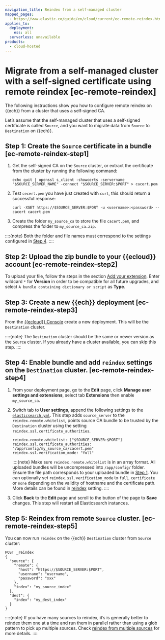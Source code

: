 ```yaml
---
navigation_title: Reindex from a self-managed cluster
mapped_pages:
  - https://www.elastic.co/guide/en/cloud/current/ec-remote-reindex.html
applies_to:
  deployment:
    ess: all
  serverless: unavailable
products:
  - cloud-hosted
---
```


# Migrate from a self-managed cluster with a self-signed certificate using remote reindex [ec-remote-reindex]

The following instructions show you how to configure remote reindex on {{ech}} from a cluster that uses a self-signed CA.

Let’s assume that the self-managed cluster that uses a self-signed certificate is called `Source`, and you want to migrate data from `Source` to `Destination` on {{ech}}.


## Step 1: Create the `Source` certificate in a bundle [ec-remote-reindex-step1]

1. Get the self-signed CA on the `Source` cluster, or extract the certificate from the cluster by running the following command:

    ```text
    echo quit | openssl s_client -showcerts -servername "$SOURCE_SERVER_NAME" -connect "$SOURCE_SERVER:$PORT" > cacert.pem
    ```

2. Test `cecert.pem` you have just created with `curl`, this should return a successful response:

    ```text
    curl -XGET https://$SOURCE_SERVER:$PORT -u <username>:<password> --cacert cacert.pem
    ```

3. Create the folder `my_source_ca` to store the file `cacert.pem`, and compress the folder to `my_source_ca.zip`.

::::{note}
Both the folder and file names must correspond to the settings configured in [Step 4](#ec-remote-reindex-step4).
::::



## Step 2: Upload the zip bundle to your {{ecloud}} account [ec-remote-reindex-step2]

To upload your file, follow the steps in the section [Add your extension](../../deploy-manage/deploy/elastic-cloud/upload-custom-plugins-bundles.md#ec-add-your-plugin). Enter wildcard `*` for **Version** in order to be compatible for all future upgrades, and select `A bundle containing dictionary or script` as **Type**.


## Step 3: Create a new {{ech}} deployment [ec-remote-reindex-step3]

From the [{{ecloud}} Console](https://cloud.elastic.co?page=docs&placement=docs-body) create a new deployment. This will be the `Destination` cluster.

::::{note}
The `Destination` cluster should be the same or newer version as the `Source` cluster. If you already have a cluster available, you can skip this step.
::::


## Step 4: Enable bundle and add `reindex` settings on the `Destination` cluster. [ec-remote-reindex-step4]

1. From your deployment page, go to the **Edit** page, click **Manage user settings and extensions**, select tab **Extensions** then enable `my_source_ca`.
2. Switch tab to **User settings**, append the following settings to the [`elasticsearch.yml`](/deploy-manage/stack-settings.md).  This step adds `source_server` to the `reindex.remote.whitelist`, points source CA bundle to be trusted by the `Destination` cluster using the setting `reindex.ssl.certificate_authorities`.

    ```text
    reindex.remote.whitelist: ["$SOURCE_SERVER:$PORT"]
    reindex.ssl.certificate_authorities: "/app/config/my_source_ca/cacert.pem"
    reindex.ssl.verification_mode: "full"
    ```

    ::::{note}
    Make sure `reindex.remote.whitelist` is in an array format.  All uploaded bundles will be uncompressed into `/app/config/` folder.  Ensure the file path corresponds to your uploaded bundle in [Step 1](#ec-remote-reindex-step1). You can optionally set `reindex.ssl.verification_mode` to `full`, `certificate` or `none` depending on the validity of hostname and the certificate path.  More details can be found in [reindex](https://www.elastic.co/docs/api/doc/elasticsearch/operation/operation-reindex) setting.
    ::::

3. Click **Back** to the **Edit** page and scroll to the button of the page to **Save** changes.  This step will restart all Elasticsearch instances.


## Step 5: Reindex from remote `Source` cluster. [ec-remote-reindex-step5]

You can now run `reindex` on the {{ech}} `Destination` cluster from `Source` cluster:

```text
POST _reindex
{
  "source": {
    "remote": {
      "host": "https://$SOURCE_SERVER:$PORT",
      "username": "username",
      "password": "xxx"
    },
    "index": "my_source_index"
  },
  "dest": {
    "index": "my_dest_index"
  }
}
```

::::{note}
If you have many sources to reindex, it’s is generally better to reindex them one at a time and run them in parallel rather than using a glob pattern to pick up multiple sources. Check [reindex from multiple sources](https://www.elastic.co/docs/api/doc/elasticsearch/operation/operation-reindex) for more details.
::::
